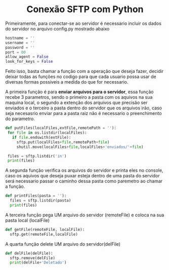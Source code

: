 <h1 align="center">Conexão SFTP com Python</h1>

Primeiramente, para conectar-se ao servidor é necessario incluir os dados do servidor no arquivo config.py mostrado abaixo

```Python
hostname = ''
username = ''
password = ''
port = 00
allow_agent = False
look_for_keys = False
```

Feito isso, basta chamar a função com a operação que deseja fazer, decidir deixar todas as funções no codigo para que cada usuario possa usar de diversas formas possiveis a medida do que for necessario.

A primeira função é para <strong>enviar arquivos para o servidor</strong>, essa função recebe 3 parametros, sendo o primeiro a pasta com os aquivos na sua maquina local, o segundo a extenção dos arquivos que precisão ser enviados e o terceiro a pasta dentro do servidor que os arquivos irão, caso seja necesasrio enviar para a pasta raiz não é necessario o preenchimento do parametro.

```Python
def putFiles(localFiles,extFile,remotePath = ''):
 for file in os.listdir(localFiles): 
   if file.endswith(extFile): 
     sftp.put(localFiles+file,remotePath+file)
     shutil.move(localFiles+file,localFiles+'enviados/'+file)

 files = sftp.listdir('in')
 print(files)
```

A segunda função verifica os arquivos do servidor e printa eles no console, caso os aquivos que deseja puxar esteja dentro de uma pasta do servidor será necessario passar o caminho dessa pasta como paremetro ao chamar a função.

```Python
def printFiles(pasta = ''):
  files = sftp.listdir(pasta)
  print(files)
```

A terceira função pega UM arquivo do servidor (remoteFile) e coloca na sua pasta local (localFile)

```Python
def getFile(remoteFile, localFile):
  sftp.get(remoteFile,localFile)
```

A quarta função delete UM arquivo do servidor(delFile)

```Python
def delFile(delFile):
  sftp.remove(delFile)
  print(delFile+'Deletado')
```
